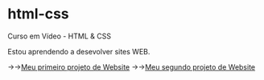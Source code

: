# html-css
Curso em Vídeo - HTML & CSS

Estou aprendendo a desevolver sites WEB.

→→<a href="https://arseniomendes.github.io/html-css/Projeto%20Site%20FSNutri/CodWEB/">Meu primeiro projeto de Website</a>
→→<a href="https://arseniomendes.github.io/html-css/Modulo%2003%20-%20CV/Desafio%20Cordel/">Meu segundo projeto de Website</a>
